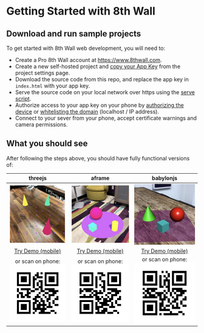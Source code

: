 # Getting Started with 8th Wall

## Download and run sample projects

To get started with 8th Wall web development, you will need to:
* Create a Pro 8th Wall account at https://www.8thwall.com.
* Create a new self-hosted project and [copy your App Key](https://www.8thwall.com/docs/web/#app-key) from the project settings page.
* Download the source code from this repo, and replace the app key in `index.html` with your app key.
* Serve the source code on your local network over https using the [serve script](https://github.com/8thwall/web/tree/master/serve).
* Authorize access to your app key on your phone by [authorizing the device](https://www.8thwall.com/docs/web/#device-authorization) or [whitelisting the domain](https://www.8thwall.com/docs/web/#connected-domains) (localhost / IP address).
* Connect to your sever from your phone, accept certificate warnings and camera permissions.

## What you should see

After following the steps above, you should have fully functional versions of:

threejs | aframe | babylonjs
:-----: | :----: | :-------:
![xr3js-screenshot](../images/screenshot-xr3js.jpg) | ![xraframe-screenshot](../images/screenshot-xraframe.jpg) | ![xrbabylonjs-screenshot](../images/screenshot-xrbabylonjs.jpg)
[Try Demo (mobile)](https://apps.8thwall.com/8thwall/gettingstarted_xr3js) | [Try Demo (mobile)](https://apps.8thwall.com/8thwall/gettingstarted_xraframe) | [Try Demo (mobile)](https://apps.8thwall.com/8thwall/gettingstarted_xrbabylonjs)
or scan on phone:<br> ![QR1](../images/qr-gettingstarted_threejs.png) | or scan on phone:<br> ![QR2](../images/qr-gettingstarted_aframe.png) | or scan on phone:<br> ![QR3](../images/qr-gettingstarted_babylonjs.png)

